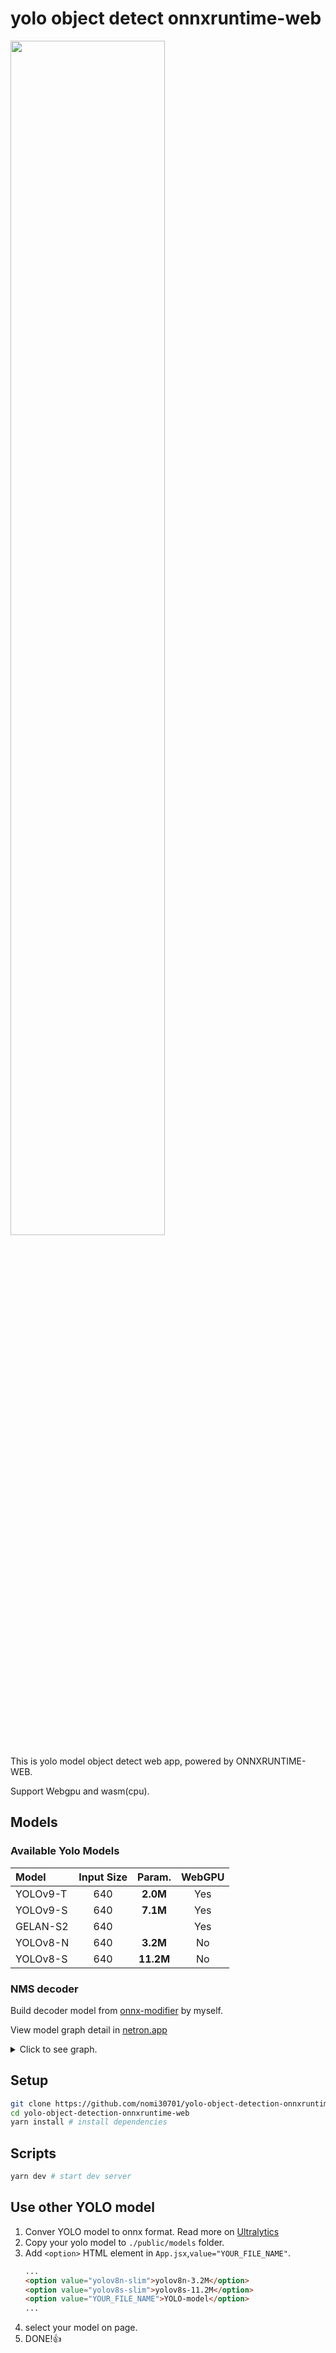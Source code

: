 # yolo object detect onnxruntime-web

<img src="https://github.com/nomi30701/yolo-object-detection-onnxruntime-web/blob/main/preview.png" height=70% width=70%>

This is yolo model object detect web app, powered by ONNXRUNTIME-WEB.

Support Webgpu and wasm(cpu).

## Models
### Available Yolo Models
| Model | Input Size | Param. | WebGPU |
| :-- | :-: | :-: | :-: |
| YOLOv9-T | 640 | **2.0M** | Yes |
| YOLOv9-S | 640 | **7.1M** | Yes |
| GELAN-S2 | 640 | | Yes
| YOLOv8-N | 640 | **3.2M** | No | 
| YOLOv8-S | 640 | **11.2M** | No |

### NMS decoder
Build decoder model from [onnx-modifier](https://github.com/ZhangGe6/onnx-modifier) by myself.

View model graph detail in [netron.app](https://netron.app/)

<details>
  <summary>Click to see graph.</summary>
  <img src="https://github.com/nomi30701/yolo-object-detection-onnxruntime-web/blob/main/yolo-decoder-graph-1.png">
  <img src="https://github.com/nomi30701/yolo-object-detection-onnxruntime-web/blob/main/yolo-decoder-graph-2.jpg">


</details>

## Setup
```bash
git clone https://github.com/nomi30701/yolo-object-detection-onnxruntime-web.git
cd yolo-object-detection-onnxruntime-web
yarn install # install dependencies
```
## Scripts
```bash
yarn dev # start dev server 
```

## Use other YOLO model
1. Conver YOLO model to onnx format. Read more on [Ultralytics](https://docs.ultralytics.com/)
2. Copy your yolo model to `./public/models` folder.
3. Add `<option>` HTML element in `App.jsx`,`value="YOUR_FILE_NAME"`.
    ```HTML
    ...
    <option value="yolov8n-slim">yolov8n-3.2M</option>
    <option value="yolov8s-slim">yolov8s-11.2M</option>
    <option value="YOUR_FILE_NAME">YOLO-model</option>
    ...
    ```
4. select your model on page.
5. DONE!👍